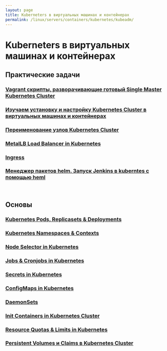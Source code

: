 ```yaml
---
layout: page
title: Kuberneters в виртуальных машинах и контейнерах
permalink: /linux/servers/containers/kubernetes/kubeadm/
---
```


# Kuberneters в виртуальных машинах и контейнерах

## Практические задачи

### [Vagrant скрипты, разворачивающие готовый Single Master Kubernetes Cluster](/linux/servers/containers/kubernetes/kubeadm/prepared-cluster/)

### [Изучаем установку и настройку Kubernetes Cluster в виртуальных машинах и контейнерах](/linux/servers/containers/kubernetes/kubeadm/install/)

### [Переименование узлов Kubernetes Cluster](/linux/servers/containers/kubernetes/kubeadm/renaming-kubernetes-nodes/)

### [MetalLB Load Balancer in Kubernetes](/linux/servers/containers/kubernetes/kubeadm/metal-load-balancer/)

### [Ingress](/linux/servers/containers/kubernetes/kubeadm/ingress/)

### [Менеджер пакетов helm. Запуск Jenkins в kuberntes с помощью heml](/linux/servers/containers/kubernetes/kubeadm/heml/)

<br/>

## Основы

### [Kubernetes Pods, Replicasets & Deployments](/linux/servers/containers/kubernetes/kubeadm/pods-replicasets-deployments/)

### [Kubernetes Namespaces & Contexts](/linux/servers/containers/kubernetes/kubeadm/namespaces-and-contexts/)

### [Node Selector in Kubernetes](/linux/servers/containers/kubernetes/kubeadm/node-selector/)

### [Jobs & Cronjobs in Kubernetes](/linux/servers/containers/kubernetes/kubeadm/jobs-and-cronjobs/)

### [Secrets in Kubernetes](/linux/servers/containers/kubernetes/kubeadm/secrets/)

### [ConfigMaps in Kubernetes](/linux/servers/containers/kubernetes/kubeadm/config-maps/)

### [DaemonSets](/linux/servers/containers/kubernetes/kubeadm/daemon-sets/)

### [Init Containers in Kubernetes Cluster](/linux/servers/containers/kubernetes/kubeadm/init-containers/)

### [Resource Quotas & Limits in Kubernetes](/linux/servers/containers/kubernetes/kubeadm/resource-quotas-and-limits/)

### [Persistent Volumes и Claims в Kubernetes Cluster](/linux/servers/containers/kubernetes/kubeadm/persistence/)
